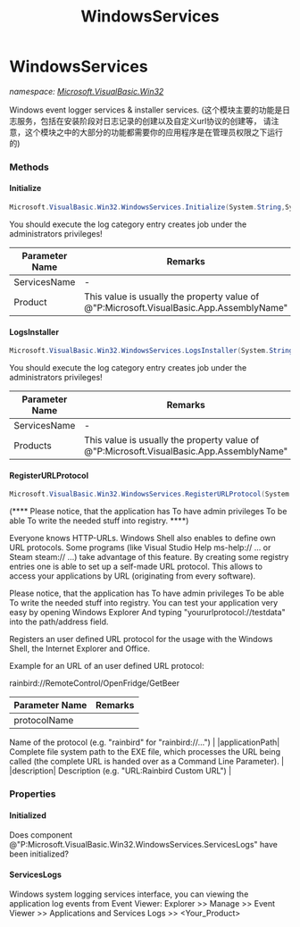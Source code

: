 ﻿---
title: WindowsServices
---

# WindowsServices
_namespace: [Microsoft.VisualBasic.Win32](N-Microsoft.VisualBasic.Win32.html)_

Windows event logger services & installer services.
 (这个模块主要的功能是日志服务，包括在安装阶段对日志记录的创建以及自定义url协议的创建等，
 请注意，这个模块之中的大部分的功能都需要你的应用程序是在管理员权限之下运行的)



### Methods

#### Initialize
```csharp
Microsoft.VisualBasic.Win32.WindowsServices.Initialize(System.String,System.String)
```
You should execute the log category entry creates job under the administrators privileges!

|Parameter Name|Remarks|
|--------------|-------|
|ServicesName|-|
|Product|This value is usually the property value of @"P:Microsoft.VisualBasic.App.AssemblyName"|


#### LogsInstaller
```csharp
Microsoft.VisualBasic.Win32.WindowsServices.LogsInstaller(System.String,System.String[])
```
You should execute the log category entry creates job under the administrators privileges!

|Parameter Name|Remarks|
|--------------|-------|
|ServicesName|-|
|Products|This value is usually the property value of @"P:Microsoft.VisualBasic.App.AssemblyName"|


#### RegisterURLProtocol
```csharp
Microsoft.VisualBasic.Win32.WindowsServices.RegisterURLProtocol(System.String,System.String,System.String)
```
(**** Please notice, that the application has To have admin privileges To be able To write the needed stuff into registry. ****)
 
 Everyone knows HTTP-URLs. Windows Shell also enables to define own URL protocols. 
 Some programs (like Visual Studio Help ms-help:// ... or Steam steam:// ...) take advantage of this feature. 
 By creating some registry entries one is able to set up a self-made URL protocol. 
 This allows to access your applications by URL (originating from every software).
 
 Please notice, that the application has To have admin privileges To be able To write the needed stuff into registry. 
 You can test your application very easy by opening Windows Explorer And typing "yoururlprotocol://testdata" 
 into the path/address field.
 
 Registers an user defined URL protocol for the usage with
 the Windows Shell, the Internet Explorer and Office.
 
 Example for an URL of an user defined URL protocol:
 
 rainbird://RemoteControl/OpenFridge/GetBeer

|Parameter Name|Remarks|
|--------------|-------|
|protocolName|
 Name of the protocol (e.g. "rainbird" for "rainbird://...")
 |
|applicationPath|
 Complete file system path to the EXE file, which processes the URL being called (the complete URL is handed over as a Command Line Parameter).
 |
|description|
 Description (e.g. "URL:Rainbird Custom URL")
 |



### Properties

#### Initialized
Does component @"P:Microsoft.VisualBasic.Win32.WindowsServices.ServicesLogs" have been initialized?
#### ServicesLogs
Windows system logging services interface, you can viewing the application log events from Event Viewer:
 Explorer >> Manage >> Event Viewer >> Applications and Services Logs >> <Your_Product>
